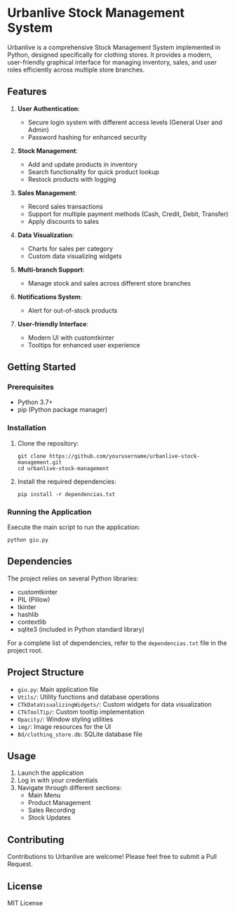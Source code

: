 # Urbanlive Stock Management System

Urbanlive is a comprehensive Stock Management System implemented in Python, designed specifically for clothing stores. It provides a modern, user-friendly graphical interface for managing inventory, sales, and user roles efficiently across multiple store branches.

## Features

1. **User Authentication**: 
   - Secure login system with different access levels (General User and Admin)
   - Password hashing for enhanced security

2. **Stock Management**: 
   - Add and update products in inventory
   - Search functionality for quick product lookup
   - Restock products with logging

3. **Sales Management**:
   - Record sales transactions
   - Support for multiple payment methods (Cash, Credit, Debit, Transfer)
   - Apply discounts to sales

4. **Data Visualization**:
   - Charts for sales per category
   - Custom data visualizing widgets

5. **Multi-branch Support**: 
   - Manage stock and sales across different store branches

6. **Notifications System**:
   - Alert for out-of-stock products

7. **User-friendly Interface**:
   - Modern UI with customtkinter
   - Tooltips for enhanced user experience

## Getting Started

### Prerequisites

- Python 3.7+
- pip (Python package manager)

### Installation

1. Clone the repository:
   ```
   git clone https://github.com/yourusername/urbanlive-stock-management.git
   cd urbanlive-stock-management
   ```

2. Install the required dependencies:
   ```
   pip install -r dependencias.txt
   ```

### Running the Application

Execute the main script to run the application:

```
python giu.py
```

## Dependencies

The project relies on several Python libraries:

- customtkinter
- PIL (Pillow)
- tkinter
- hashlib
- contextlib
- sqlite3 (included in Python standard library)

For a complete list of dependencies, refer to the `dependencias.txt` file in the project root.

## Project Structure

- `giu.py`: Main application file
- `Utils/`: Utility functions and database operations
- `CTkDataVisualizingWidgets/`: Custom widgets for data visualization
- `CTkToolTip/`: Custom tooltip implementation
- `Opacity/`: Window styling utilities
- `img/`: Image resources for the UI
- `Bd/clothing_store.db`: SQLite database file

## Usage

1. Launch the application
2. Log in with your credentials
3. Navigate through different sections:
   - Main Menu
   - Product Management
   - Sales Recording
   - Stock Updates

## Contributing

Contributions to Urbanlive are welcome! Please feel free to submit a Pull Request.

## License
MIT License
